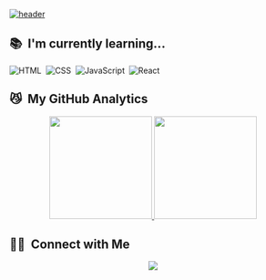 
[![header](https://capsule-render.vercel.app/api?type=soft&color=100f19&height=250&section=header&text=chaerin-dev&fontAlignY=45&fontSize=90&fontColor=f8247c&animation=blink&desc=WelcomeToMyGitHub&descSize=30&descAlignY=75)](https://github.com/chaerin-dev)

## 📚 &nbsp;I'm currently learning...

![HTML](https://img.shields.io/badge/-HTML-05122A?style=flat-square&logo=HTML5)&nbsp;
![CSS](https://img.shields.io/badge/-CSS-05122A?style=flat-square&logo=CSS3&logoColor=1572B6)&nbsp;
![JavaScript](https://img.shields.io/badge/-JavaScript-05122A?style=flat-square&logo=javascript)&nbsp;
![React](https://img.shields.io/badge/-React-05122A?style=flat-square&logo=react)&nbsp;

## 😼 &nbsp;My GitHub Analytics

<p align="center">
  <a href="https://github.com/chaerin-dev">
    <img height="180em" src="https://github-readme-stats.vercel.app/api?username=chaerin-dev&show_icons=true&theme=radical&include_all_commits=true&count_private=true"/>
    <img height="180em" src="https://github-readme-stats.vercel.app/api/top-langs/?username=chaerin-dev&layout=compact&theme=radical"/>
  <!--[![willianrod's wakatime stats](https://github-readme-stats.vercel.app/api/wakatime?username=chaerin_dev&layout=compact&theme=radical)](https://github.com/chaerin-dev)-->
  </a>
</p>

## 🤝🏻 &nbsp;Connect with Me

<p align="center">
  <a href="mailto:chaerin.dev@gmail.com"><img src="https://img.shields.io/badge/-chaerin.dev@gmail.com-D14836?style=flat-square&logo=Gmail&logoColor=white"/></a>
</p>
